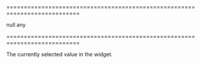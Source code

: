 <!--**
/*-------------------------------------------
    Auto-generated file. Do not modify.
-------------------------------------------

**-->
===========================================================================
<!--default-->null<!--/default-->
<!--type-->any<!--/type-->
===========================================================================

<!--shortDescription-->
The currently selected value in the widget.
<!--/shortDescription-->

<!--fullDescription-->

<!--/fullDescription-->